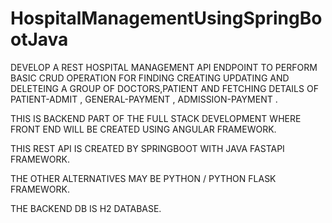 # HospitalManagementUsingSpringBootJava

DEVELOP A REST HOSPITAL MANAGEMENT API ENDPOINT TO PERFORM BASIC CRUD OPERATION FOR 
FINDING CREATING UPDATING AND DELETEING A GROUP OF DOCTORS,PATIENT AND FETCHING 
DETAILS OF PATIENT-ADMIT , GENERAL-PAYMENT , ADMISSION-PAYMENT .

THIS IS BACKEND PART OF THE FULL STACK DEVELOPMENT WHERE FRONT END WILL BE CREATED
USING ANGULAR FRAMEWORK.

THIS REST API IS CREATED BY SPRINGBOOT WITH JAVA FASTAPI FRAMEWORK.

THE OTHER ALTERNATIVES MAY BE PYTHON / PYTHON FLASK FRAMEWORK.

THE BACKEND DB IS H2 DATABASE.


